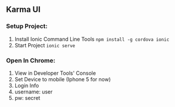 ## Karma UI

### Setup Project:
1. Install Ionic Command Line Tools `npm install -g cordova ionic`
2. Start Project `ionic serve`

### Open In Chrome:
1. View in Developer Tools' Console
2. Set Device to mobile (Iphone 5 for now)
3. Login Info
  1. username: user
  2. pw: secret
